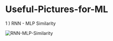# Useful-Pictures-for-ML

1 ) RNN - MLP Similarity

![RNN-MLP-Similarity](https://3.bp.blogspot.com/-POaZkgiUocQ/Vvce_uevIuI/AAAAAAABHtk/Aqq2KS67GnM6K7Jq0K-RZVFkQWSB2aX1A/s1600/RNN3.png)
